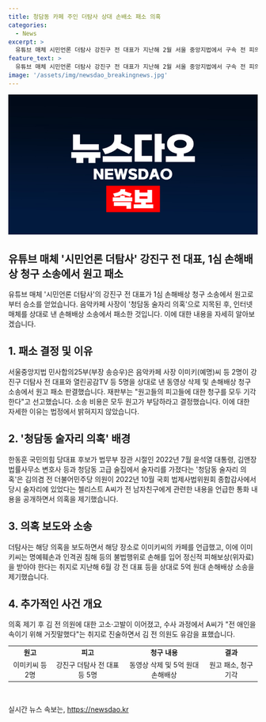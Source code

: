 ```yaml
---
title: 청담동 카페 주인 더탐사 상대 손배소 패소 의혹
categories:
  - News
excerpt: >
  유튜브 매체 시민언론 더탐사 강진구 전 대표가 지난해 2월 서울 중앙지법에서 구속 전 피의자 심문을 받기 전 청구한 손해배상 소송이 원고 패소로 끝났다. 의혹 매장으로 지목된 카페 사장은 카페를 보도한 인터넷 매체를 상대로 5억 원대 손해배상을 청구했지만 모두 기각되었으며 원고가 모든 비용을 부담해야 한다. 이유에 대해서는 법정에서 밝혀지지 않았다. 청담동 술자리 의혹은 김 의원의 통화 내용을 토대로 제기되었으며, 의혹을 보도한 매체는 해당 장소로 카페를 언급하여 손해배상 소송을 제기받았다.
feature_text: >
  유튜브 매체 시민언론 더탐사 강진구 전 대표가 지난해 2월 서울 중앙지법에서 구속 전 피의자 심문을 받기 전 청구한 손해배상 소송이 원고 패소로 끝났다. 의혹 매장으로 지목된 카페 사장은 카페를 보도한 인터넷 매체를 상대로 5억 원대 손해배상을 청구했지만 모두 기각되었으며 원고가 모든 비용을 부담해야 한다. 이유에 대해서는 법정에서 밝혀지지 않았다. 청담동 술자리 의혹은 김 의원의 통화 내용을 토대로 제기되었으며, 의혹을 보도한 매체는 해당 장소로 카페를 언급하여 손해배상 소송을 제기받았다.
image: '/assets/img/newsdao_breakingnews.jpg'
---
```


<p><img src="/assets/img/newsdao_breakingnews.jpg" alt="ranknews 속보" /></p>

<h2 data-ke-size="size26">유튜브 매체 '시민언론 더탐사' 강진구 전 대표, 1심 손해배상 청구 소송에서 원고 패소</h2>

<p data-ke-size="size16">유튜브 매체 '시민언론 더탐사'의 강진구 전 대표가 1심 손해배상 청구 소송에서 원고로부터 승소를 얻었습니다. 음악카페 사장이 '청담동 술자리 의혹'으로 지목된 후, 인터넷 매체를 상대로 낸 손해배상 소송에서 패소한 것입니다. 이에 대한 내용을 자세히 알아보겠습니다.</p>

<h2 data-ke-size="size26">1. 패소 결정 및 이유</h2>

<p data-ke-size="size16">서울중앙지법 민사합의25부(부장 송승우)은 음악카페 사장 이미키(예명)씨 등 2명이 강진구 더탐사 전 대표와 열린공감TV 등 5명을 상대로 낸 동영상 삭제 및 손해배상 청구 소송에서 원고 패소 판결했습니다. 재판부는 "원고들의 피고들에 대한 청구를 모두 기각한다"고 선고했습니다. 소송 비용은 모두 원고가 부담하라고 결정했습니다. 이에 대한 자세한 이유는 법정에서 밝혀지지 않았습니다.</p>

<h2 data-ke-size="size26">2. '청담동 술자리 의혹' 배경</h2>

<p data-ke-size="size16">한동훈 국민의힘 당대표 후보가 법무부 장관 시절인 2022년 7월 윤석열 대통령, 김앤장 법률사무소 변호사 등과 청담동 고급 술집에서 술자리를 가졌다는 '청담동 술자리 의혹'은 김의겸 전 더불어민주당 의원이 2022년 10월 국회 법제사법위원회 종합감사에서 당시 술자리에 있었다는 첼리스트 A씨가 전 남자친구에게 관련한 내용을 언급한 통화 내용을 공개하면서 의혹을 제기했습니다.</p>

<h2 data-ke-size="size26">3. 의혹 보도와 소송</h2>

<p data-ke-size="size16">더탐사는 해당 의혹을 보도하면서 해당 장소로 이미키씨의 카페를 언급했고, 이에 이미키씨는 명예훼손과 인격권 침해 등의 불법행위로 손해를 입어 정신적 피해보상(위자료)을 받아야 한다는 취지로 지난해 6월 강 전 대표 등을 상대로 5억 원대 손해배상 소송을 제기했습니다.</p>

<h2 data-ke-size="size26">4. 추가적인 사건 개요</h2>

<p data-ke-size="size16">의혹 제기 후 김 전 의원에 대한 고소·고발이 이어졌고, 수사 과정에서 A씨가 "전 애인을 속이기 위해 거짓말했다"는 취지로 진술하면서 김 전 의원도 유감을 표했습니다.</p>

<table>
    <tr>
        <td style="text-align: center; height: 17px;"><b>원고</b></td>
        <td style="text-align: center; height: 17px;"><b>피고</b></td>
        <td style="text-align: center; height: 17px;"><b>청구 내용</b></td>
        <td style="text-align: center; height: 17px;"><b>결과</b></td>
    </tr>
    <tr>
        <td style="text-align: center; height: 17px;">이미키씨 등 2명</td>
        <td style="text-align: center; height: 17px;">강진구 더탐사 전 대표 등 5명</td>
        <td style="text-align: center; height: 17px;">동영상 삭제 및 5억 원대 손해배상</td>
        <td style="text-align: center; height: 17px;">원고 패소, 청구 기각</td>
    </tr>
</table>

<p data-ke-size="size16">&nbsp;</p>
실시간 뉴스 속보는, <a href="https://newsdao.kr" rel="dofollow">https://newsdao.kr</a>


